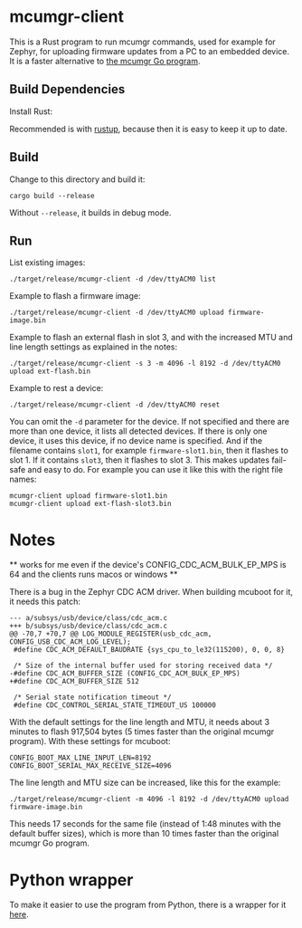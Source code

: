 # mcumgr-client

This is a Rust program to run mcumgr commands, used for example for Zephyr, for uploading firmware updates from a PC to an embedded device. It is a faster alternative to [the mcumgr Go program](https://github.com/apache/mynewt-mcumgr-cli).

## Build Dependencies

Install Rust:

Recommended is with [rustup](https://www.rust-lang.org/tools/install), because then it is easy to keep it up to date.

## Build
Change to this directory and build it:
```
cargo build --release
```
Without `--release`, it builds in debug mode.

## Run
List existing images:
```
./target/release/mcumgr-client -d /dev/ttyACM0 list
```

Example to flash a firmware image:
```
./target/release/mcumgr-client -d /dev/ttyACM0 upload firmware-image.bin
```

Example to flash an external flash in slot 3, and with the increased MTU and line length settings as explained in the notes:
```
./target/release/mcumgr-client -s 3 -m 4096 -l 8192 -d /dev/ttyACM0 upload ext-flash.bin
```

Example to rest a device:
```
./target/release/mcumgr-client -d /dev/ttyACM0 reset
```

You can omit the `-d` parameter for the device. If not specified and there are more than one device, it lists all detected devices. If there is only one device, it uses this device, if no device name is specified. And if the filename contains `slot1`, for example `firmware-slot1.bin`, then it flashes to slot 1. If it contains `slot3`, then it flashes to slot 3. This makes updates fail-safe and easy to do. For example you can use it like this with the right file names:
```
mcumgr-client upload firmware-slot1.bin
mcumgr-client upload ext-flash-slot3.bin
```

# Notes

** works for me even if the device's CONFIG_CDC_ACM_BULK_EP_MPS is 64 and the clients runs macos or windows **

There is a bug in the Zephyr CDC ACM driver. When building mcuboot for it, it needs this patch:

```
--- a/subsys/usb/device/class/cdc_acm.c
+++ b/subsys/usb/device/class/cdc_acm.c
@@ -70,7 +70,7 @@ LOG_MODULE_REGISTER(usb_cdc_acm, CONFIG_USB_CDC_ACM_LOG_LEVEL);
 #define CDC_ACM_DEFAULT_BAUDRATE {sys_cpu_to_le32(115200), 0, 0, 8}

 /* Size of the internal buffer used for storing received data */
-#define CDC_ACM_BUFFER_SIZE (CONFIG_CDC_ACM_BULK_EP_MPS)
+#define CDC_ACM_BUFFER_SIZE 512

 /* Serial state notification timeout */
 #define CDC_CONTROL_SERIAL_STATE_TIMEOUT_US 100000
```

With the default settings for the line length and MTU, it needs about 3 minutes to flash 917,504 bytes (5 times faster than the original mcumgr program). With these settings for mcuboot:

```
CONFIG_BOOT_MAX_LINE_INPUT_LEN=8192
CONFIG_BOOT_SERIAL_MAX_RECEIVE_SIZE=4096
```

The line length and MTU size can be increased, like this for the example:

```
./target/release/mcumgr-client -m 4096 -l 8192 -d /dev/ttyACM0 upload firmware-image.bin
```

This needs 17 seconds for the same file (instead of 1:48 minutes with the default buffer sizes), which is more than 10 times faster than the original mcumgr Go program.

# Python wrapper
To make it easier to use the program from Python, there is a wrapper for it [here](https://pypi.org/project/mcumgr-client-wrapper/).
